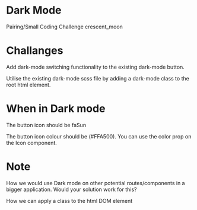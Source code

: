 # Dark Mode 
Pairing/Small Coding Challenge crescent_moon

# Challanges
Add dark-mode switching functionality to the existing dark-mode button.

Utilise the existing dark-mode scss file by adding a dark-mode class to the root html element.

# When in Dark mode

The button icon should be faSun

The button icon colour should be (#FFA500). You can use the color prop on the Icon component.

# Note
How we would use Dark mode on other potential routes/components in a bigger application. Would your solution work for this?

How we can apply a class to the html DOM element
